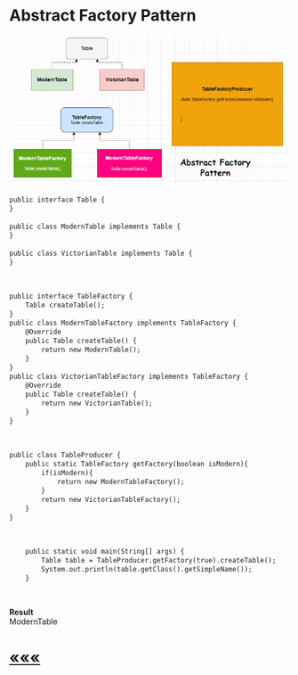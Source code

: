# Abstract Factory Pattern
![img.png](img.png)
<br>


    public interface Table {
    }
    
    public class ModernTable implements Table {
    }

    public class VictorianTable implements Table {
    }
<br>


    public interface TableFactory {
        Table createTable();
    }
    public class ModernTableFactory implements TableFactory {
        @Override
        public Table createTable() {
            return new ModernTable();
        }
    }
    public class VictorianTableFactory implements TableFactory {
        @Override
        public Table createTable() {
            return new VictorianTable();
        }
    }
<br>

    public class TableProducer {
        public static TableFactory getFactory(boolean isModern){
            if(isModern){
                return new ModernTableFactory();
            }
            return new VictorianTableFactory();
        }
    }
<br>

        public static void main(String[] args) {
            Table table = TableProducer.getFactory(true).createTable();
            System.out.println(table.getClass().getSimpleName());
        }
<br>

**Result**\
ModernTable

# [«««](https://github.com/MedetHasanUgurlu/Design-Patterns)

